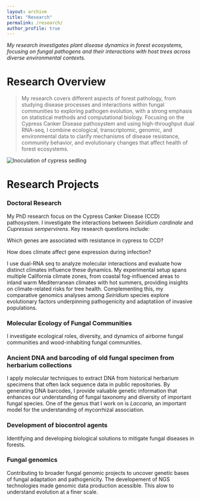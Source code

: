 ```yaml
---
layout: archive
title: "Research"
permalink: /research/
author_profile: true
---
```

_My research investigates plant disease dynamics in forest ecosystems, focusing on fungal pathogens and their interactions with host trees across diverse environmental contexts._

# Research Overview 

> My research covers different aspects of forest pathology, from studying disease processes and interactions within fungal communities to exploring pathogen evolution, with a strong emphasis on statistical methods and computational biology. Focusing on the Cypress Canker Disease pathosystem and using high-throughput dual RNA-seq, I combine ecological, transcriptomic, genomic, and environmental data to clarify mechanisms of disease resistance, community behavior, and evolutionary changes that affect health of forest ecosystems. 

![Inoculation of cypress sedling](/images/inoculation_1.jpg)

# Research Projects

### Doctoral Research

My PhD research focus on the Cypress Canker Disease (CCD) pathosystem. I investigate the interactions between _Seiridium cardinale_ and _Cupressus sempervirens_. Key research questions include:

Which genes are associated with resistance in cypress to CCD?

How does climate affect gene expression during infection?

I use dual-RNA seq to analyze molecular interactions and evaluate how distinct climates influence these dynamics. My experimental setup spans multiple California climate zones, from coastal fog-influenced areas to inland warm Mediterranean climates with hot summers, providing insights on climate-related risks for tree health.
Complementing this, my comparative genomics analyses among _Seiridium_ species explore evolutionary factors underpinning pathogenicity and adaptatiion of invasive populations.

### Molecular Ecology of Fungal Communities

I investigate ecological roles, diversity, and dynamics of airborne fungal communities and wood-inhabiting fungal communities. 

### Ancient DNA and barcoding of old fungal specimen from herbarium collections

I apply molecular techniques to extract DNA from historical herbarium specimens that often lack sequence data in public repositories. By generating DNA barcodes, I provide valuable genetic information that enhances our understanding of fungal taxonomy and diversity of important fungal species. One of the genus that I work on is _Laccaria_, an important model for the understanding of mycorrhizal association. 

### Development of biocontrol agents

Identifying and developing biological solutions to mitigate fungal diseases in forests.

### Fungal genomics

Contributing to broader fungal genomic projects to uncover genetic bases of fungal adaptation and pathogenicity. The developement of NGS technologies made genomic data production acessible. This alow to understand evolution at a finer scale. 




